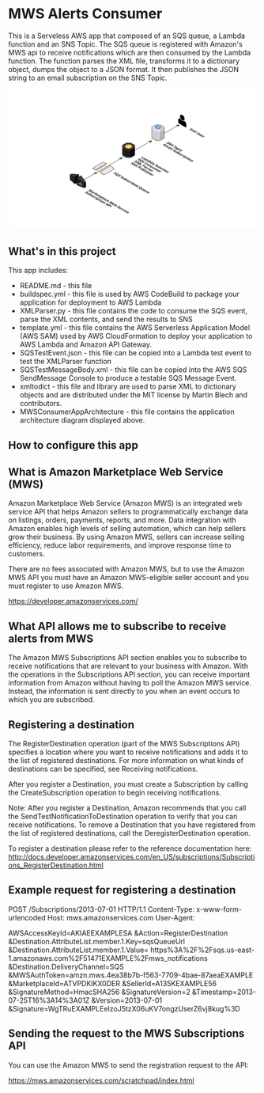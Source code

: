 MWS Alerts Consumer
==============================================

This is a Serveless AWS app that composed of an SQS queue, a Lambda function and an SNS Topic. 
The SQS queue is registered with Amazon's MWS api to receive notifications which are then consumed by the Lambda function. The function parses the XML file, transforms it to a dictionary object, dumps the object to a JSON format. It then publishes the JSON string to an email subscription on the SNS Topic.


![Application Architecture](https://raw.githubusercontent.com/depeupleur/MWS-Alerts-SQS-XML-Lambda-Consumer/master/MWSConsumerAppArchitecture.png)


What's in this project
----------------------

This app includes:

* README.md - this file
* buildspec.yml - this file is used by AWS CodeBuild to package your
  application for deployment to AWS Lambda
* XMLParser.py - this file contains the code to consume the SQS event, 
  parse the XML contents, and send the results to SNS
* template.yml - this file contains the AWS Serverless Application Model (AWS SAM) used
  by AWS CloudFormation to deploy your application to AWS Lambda and Amazon API
  Gateway.
* SQSTestEvent.json - this file can be copied into a Lambda test event to test the XMLParser function
* SQSTestMessageBody.xml - this file can be copied into the AWS SQS SendMessage Console 
  to produce a testable SQS Message Event.
* xmltodict - this file and library are used to parse XML to dictionary objects and are distributed 
  under the MIT license by Martin Blech and contributors.
* MWSConsumerAppArchitecture - this file contains the application architecture diagram displayed above.

How to configure this app
-------------------------


What is Amazon Marketplace Web Service (MWS)
--------------------------------------------

Amazon Marketplace Web Service (Amazon MWS) is an integrated web service API that helps Amazon sellers to programmatically exchange data on listings, orders, payments, reports, and more. Data integration with Amazon enables high levels of selling automation, which can help sellers grow their business. By using Amazon MWS, sellers can increase selling efficiency, reduce labor requirements, and improve response time to customers.

There are no fees associated with Amazon MWS, but to use the Amazon MWS API you must have an Amazon MWS-eligible seller account and you must register to use Amazon MWS.

https://developer.amazonservices.com/

What API allows me to subscribe to receive alerts from MWS
---------------------------------------------

The Amazon MWS Subscriptions API section enables you to subscribe to receive notifications that are relevant to your business with Amazon. With the operations in the Subscriptions API section, you can receive important information from Amazon without having to poll the Amazon MWS service. Instead, the information is sent directly to you when an event occurs to which you are subscribed.

Registering a destination
-------------------------

The RegisterDestination operation (part of the MWS Subscriptions API) specifies a location where you want to receive notifications and adds it to the list of registered destinations. For more information on what kinds of destinations can be specified, see Receiving notifications.

After you register a Destination, you must create a Subscription by calling the CreateSubscription operation to begin receiving notifications.

Note: After you register a Destination, Amazon recommends that you call the SendTestNotificationToDestination operation to verify that you can receive notifications.
To remove a Destination that you have registered from the list of registered destinations, call the DeregisterDestination operation.

To register a destination please refer to the reference documentation here: http://docs.developer.amazonservices.com/en_US/subscriptions/Subscriptions_RegisterDestination.html

Example request for registering a destination
---------------------------------------------

POST /Subscriptions/2013-07-01 HTTP/1.1
Content-Type: x-www-form-urlencoded
Host: mws.amazonservices.com
User-Agent: <Your User Agent Header>

AWSAccessKeyId=AKIAEEXAMPLESA
&Action=RegisterDestination
&Destination.AttributeList.member.1.Key=sqsQueueUrl
&Destination.AttributeList.member.1.Value=
  https%3A%2F%2Fsqs.us-east-1.amazonaws.com%2F51471EXAMPLE%2Fmws_notifications
&Destination.DeliveryChannel=SQS
&MWSAuthToken=amzn.mws.4ea38b7b-f563-7709-4bae-87aeaEXAMPLE
&MarketplaceId=ATVPDKIKX0DER
&SellerId=A135KEXAMPLE56
&SignatureMethod=HmacSHA256
&SignatureVersion=2
&Timestamp=2013-07-25T16%3A14%3A01Z
&Version=2013-07-01
&Signature=WgTRuEXAMPLEeIzoJ5tzX06uKV7ongzUserZ6vj8kug%3D

Sending the request to the MWS Subscriptions API
------------------------------------------------

You can use the Amazon MWS to send the registration request to the API:

https://mws.amazonservices.com/scratchpad/index.html


